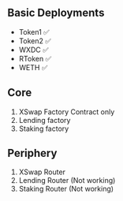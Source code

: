 ## Basic Deployments

- Token1 ✅
- Token2 ✅
- WXDC ✅
- RToken ✅
- WETH ✅

## Core

1. XSwap Factory Contract only
2. Lending factory
3. Staking factory

## Periphery

1. XSwap Router
2. Lending Router (Not working)
3. Staking Router (Not working)
